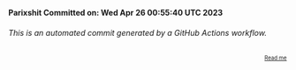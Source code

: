 **Parixshit Committed on: Wed Apr 26 00:55:40 UTC 2023** <!-- 59df38f5-7dfe-43f2-bf12-31f218f41311 -->

###### This is an automated commit generated by a GitHub Actions workflow.

<div align="right"><sub><sup><a href="https://github.com/Parixshit/AutoCommit.git">Read me</a></sup></sub></div>
